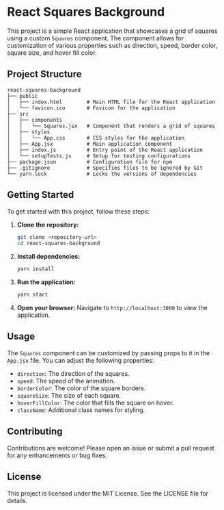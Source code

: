 # React Squares Background

This project is a simple React application that showcases a grid of squares using a custom `Squares` component. The component allows for customization of various properties such as direction, speed, border color, square size, and hover fill color.

## Project Structure

```
react-squares-background
├── public
│   ├── index.html        # Main HTML file for the React application
│   └── favicon.ico       # Favicon for the application
├── src
│   ├── components
│   │   └── Squares.jsx   # Component that renders a grid of squares
│   ├── styles
│   │   └── App.css       # CSS styles for the application
│   ├── App.jsx           # Main application component
│   ├── index.js          # Entry point of the React application
│   └── setupTests.js     # Setup for testing configurations
├── package.json          # Configuration file for npm
├── .gitignore            # Specifies files to be ignored by Git
└── yarn.lock             # Locks the versions of dependencies
```

## Getting Started

To get started with this project, follow these steps:

1. **Clone the repository:**
   ```bash
   git clone <repository-url>
   cd react-squares-background
   ```

2. **Install dependencies:**
   ```bash
   yarn install
   ```

3. **Run the application:**
   ```bash
   yarn start
   ```

4. **Open your browser:**
   Navigate to `http://localhost:3000` to view the application.

## Usage

The `Squares` component can be customized by passing props to it in the `App.jsx` file. You can adjust the following properties:

- `direction`: The direction of the squares.
- `speed`: The speed of the animation.
- `borderColor`: The color of the square borders.
- `squareSize`: The size of each square.
- `hoverFillColor`: The color that fills the square on hover.
- `className`: Additional class names for styling.

## Contributing

Contributions are welcome! Please open an issue or submit a pull request for any enhancements or bug fixes.

## License

This project is licensed under the MIT License. See the LICENSE file for details.